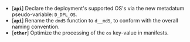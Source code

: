 * [**`api`**] Declare the deployment's supported OS's via the new metadatum pseudo-variable: `D_DPL_OS`.
* [**`api`**] Rename the `dmd5` function to `d__md5`, to conform with the overall naming convention.
* [**`other`**] Optimize the processing of the `os` key-value in manifests.